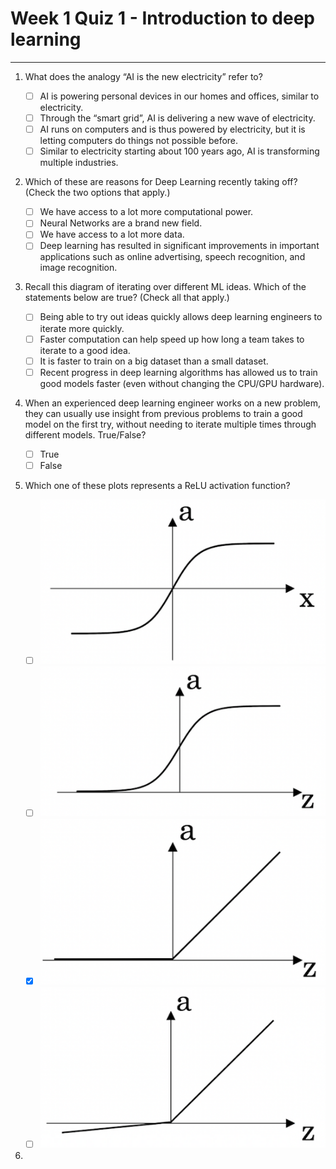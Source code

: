 # **Week 1 Quiz 1 - Introduction to deep learning** #

----------

1. What does the analogy “AI is the new electricity” refer to?
    - [ ] AI is powering personal devices in our homes and offices, similar to electricity.
    - [ ] Through the “smart grid”, AI is delivering a new wave of electricity.
    - [ ] AI runs on computers and is thus powered by electricity, but it is letting computers do things not possible before.
    - [ ] Similar to electricity starting about 100 years ago, AI is transforming multiple industries.

2. Which of these are reasons for Deep Learning recently taking off? (Check the two options that apply.)
	- [ ] We have access to a lot more computational power.
	- [ ] Neural Networks are a brand new field.
	- [ ] We have access to a lot more data.
	- [ ] Deep learning has resulted in significant improvements in important applications such as online advertising, speech recognition, and image recognition.

3. Recall this diagram of iterating over different ML ideas. Which of the statements below are true? (Check all that apply.)

	- [ ] Being able to try out ideas quickly allows deep learning engineers to iterate more quickly.
	- [ ] Faster computation can help speed up how long a team takes to iterate to a good idea.
	- [ ] It is faster to train on a big dataset than a small dataset.
	- [ ] Recent progress in deep learning algorithms has allowed us to train good models faster (even without changing the CPU/GPU hardware).

4. When an experienced deep learning engineer works on a new problem, they can usually use insight from previous problems to train a good model on the first try, without needing to iterate multiple times through different models. True/False?

	- [ ] True
	- [ ] False

5. Which one of these plots represents a ReLU activation function?

	- [ ] ![](https://raw.githubusercontent.com/zhasulan/Deep-Learning-Assignments/master/1%20Neural%20Networks%20and%20Deep%20Learning/Week%201/images/tanh.png)
	- [ ] ![](https://raw.githubusercontent.com/zhasulan/Deep-Learning-Assignments/master/1%20Neural%20Networks%20and%20Deep%20Learning/Week%201/images/sigmoid.png)
	- [x] ![](https://raw.githubusercontent.com/zhasulan/Deep-Learning-Assignments/master/1%20Neural%20Networks%20and%20Deep%20Learning/Week%201/images/relu.png)
	- [ ] ![](https://raw.githubusercontent.com/zhasulan/Deep-Learning-Assignments/master/1%20Neural%20Networks%20and%20Deep%20Learning/Week%201/images/leaky_relu.png)

6. 